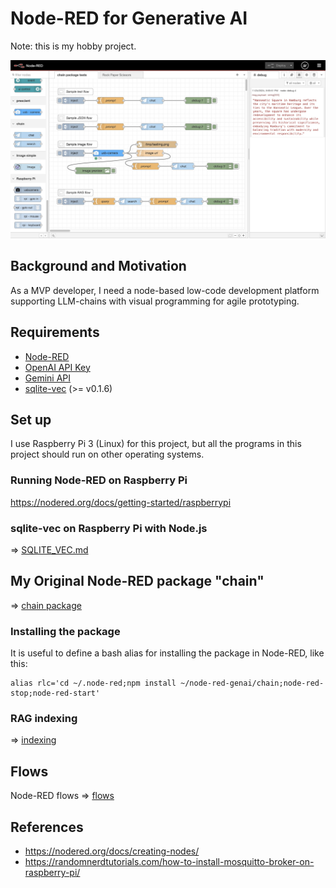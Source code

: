 # Node-RED for Generative AI

Note: this is my hobby project.

<img src="./docs/chain_tests.jpg" width=700>

## Background and Motivation

As a MVP developer, I need a node-based low-code development platform supporting LLM-chains with visual programming for agile prototyping.

## Requirements

- [Node-RED](https://nodered.org/)
- [OpenAI API Key](https://platform.openai.com/docs)
- [Gemini API](https://ai.google.dev/gemini-api/docs)
- [sqlite-vec](https://github.com/asg017/sqlite-vec) (>= v0.1.6)

## Set up

I use Raspberry Pi 3 (Linux) for this project, but all the programs in this project should run on other operating systems.

### Running Node-RED on Raspberry Pi

https://nodered.org/docs/getting-started/raspberrypi

### sqlite-vec on Raspberry Pi with Node.js

=> [SQLITE_VEC.md](./SQLITE_VEC.md)

## My Original Node-RED package "chain"

=> [chain package](./chain)

### Installing the package

It is useful to define a bash alias for installing the package in Node-RED, like this:
```
alias rlc='cd ~/.node-red;npm install ~/node-red-genai/chain;node-red-stop;node-red-start'
```
### RAG indexing

=> [indexing](./ref)

## Flows

Node-RED flows => [flows](./flows)

## References

- https://nodered.org/docs/creating-nodes/
- https://randomnerdtutorials.com/how-to-install-mosquitto-broker-on-raspberry-pi/
 
